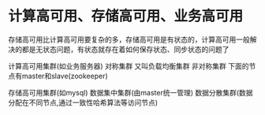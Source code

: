 # 计算高可用、存储高可用、业务高可用
存储高可用比计算高可用要复杂的多，存储高可用是有状态的，计算高可用一般解决的都是无状态问题，有状态就存在着如何保存状态、同步状态的问题了

计算高可用集群(如业务服务器)
对称集群 又叫负载均衡集群
非对称集群 下面的节点有master和slave(zookeeper)

存储高可用集群(如mysql)
数据集中集群(由master统一管理)
数据分散集群(数据分配在不同节点,通过一致性哈希算法等访问节点)